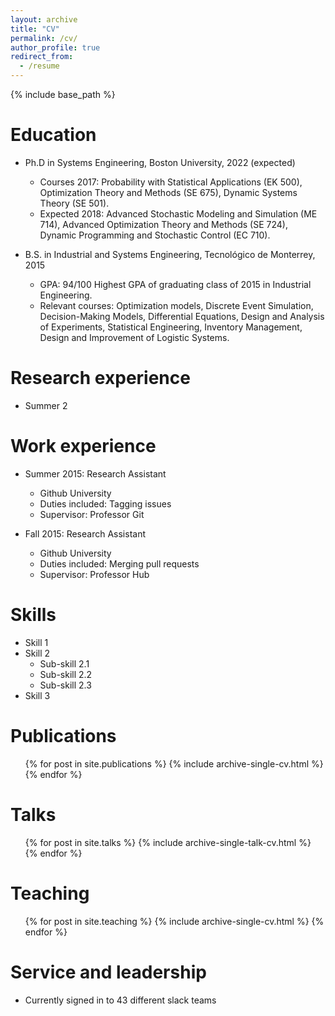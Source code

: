 ```yaml
---
layout: archive
title: "CV"
permalink: /cv/
author_profile: true
redirect_from:
  - /resume
---
```


{% include base_path %}

Education
======
* Ph.D in Systems Engineering, Boston University, 2022 (expected)
  * Courses 2017: Probability with Statistical Applications (EK 500), Optimization Theory and Methods (SE 675), Dynamic
Systems Theory (SE 501).
  * Expected 2018: Advanced Stochastic Modeling and Simulation (ME 714), Advanced Optimization Theory and Methods
(SE 724), Dynamic Programming and Stochastic Control (EC 710).

* B.S. in Industrial and Systems Engineering, Tecnológico de Monterrey, 2015
  * GPA: 94/100 Highest GPA of graduating class of 2015 in Industrial Engineering.
  * Relevant courses: Optimization models, Discrete Event Simulation, Decision-Making Models, Differential Equations,
Design and Analysis of Experiments, Statistical Engineering, Inventory Management, Design and Improvement of
Logistic Systems.

Research experience
======
* Summer 2



Work experience
======
* Summer 2015: Research Assistant
  * Github University
  * Duties included: Tagging issues
  * Supervisor: Professor Git

* Fall 2015: Research Assistant
  * Github University
  * Duties included: Merging pull requests
  * Supervisor: Professor Hub
  
Skills
======
* Skill 1
* Skill 2
  * Sub-skill 2.1
  * Sub-skill 2.2
  * Sub-skill 2.3
* Skill 3

Publications
======
  <ul>{% for post in site.publications %}
    {% include archive-single-cv.html %}
  {% endfor %}</ul>
  
Talks
======
  <ul>{% for post in site.talks %}
    {% include archive-single-talk-cv.html %}
  {% endfor %}</ul>
  
Teaching
======
  <ul>{% for post in site.teaching %}
    {% include archive-single-cv.html %}
  {% endfor %}</ul>
  
Service and leadership
======
* Currently signed in to 43 different slack teams
